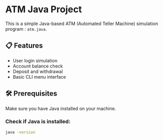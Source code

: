 
# ATM Java Project

This is a simple Java-based ATM (Automated Teller Machine) simulation program : `atm.java`.

## 📋 Features

- User login simulation
- Account balance check
- Deposit and withdrawal
- Basic CLI menu interface

## 🛠 Prerequisites

Make sure you have Java installed on your machine.

### Check if Java is installed:

```bash
java -version


